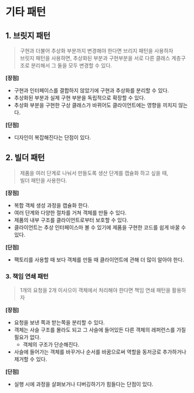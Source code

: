 # 기타 패턴
## 1. 브릿지 패턴
> 구현과 더불어 추상화 부분까지 변경해야 한다면 브리지 패턴을 사용하자  
> 브릿지 패턴을 사용하면, 추상화된 부분과 구현부분을 서로 다른 클래스 계층구조로 분리해서 그 둘을 모두 변경할 수 있다. 

**[장점]**
- 구현과 인터페이스를 결합하지 않았기에 구현과 추상화를 분리할 수 있다.
- 추상화된 부분과 실제 구현 부분을 독립적으로 확장할 수 있다.
- 추상화 부분을 구현한 구상 클래스가 바뀌어도 클라이언트에는 영향을 끼치지 않는다.

**[단점]**
- 디자인이 복잡해진다는 단점이 있다. 

## 2. 빌더 패턴
>  제품을 여러 단계로 나눠서 만들도록 생산 단계를 캡슐화 하고 싶을 때,   
>  빌더 패턴을 사용한다.  

**[장점]**
- 복합 객체 생성 과정을 캡슐화 한다.
- 여러 단계와 다양한 절차를 거쳐 객체를 만들 수 있다.
- 제품의 내부 구조를 클라이언트로부터 보호할 수 있다.
- 클라이언트는 추상 인터페이스마 볼 수 있기에 제품을 구현한 코드를 쉽게 바꿀 수 있다.

**[단점]**
- 팩토리를 사용할 때 보다 객체를 만들 때 클라이언트에 관해 더 많이 알아야 한다.

### 3. 책임 연쇄 패턴
> 1개의 요청을 2개 이사으이 객체에서 처리해야 한다면 책임 연쇄 패턴을 활용하자

**[장점]**
- 요청을 보낸 쪽과 받는쪽을 분리할 수 있다.
- 객체는 사슬 구조를 몰라도 되고 그 사슬에 들어있든 다른 객체의 레퍼런스를 가질 필요가 없다.
  - 객체의 구조가 단순해진다.
- 사슬에 들어가는 객체를 바꾸거나 순서를 바꿈으로써 역할을 동저긍로 추가하거나 제거할 수 있다.

**[단점]**
- 실행 시에 과정을 살펴보거나 디버깅하기가 힘들다는 단점이 있다.
